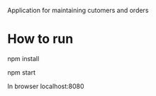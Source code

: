 Application for maintaining cutomers and orders

# How to run

npm install

npm start

In browser localhost:8080